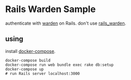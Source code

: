 # Rails Warden Sample

authenticate with [warden](https://github.com/hassox/warden) on Rails.
don't use [rails_warden](https://github.com/hassox/rails_warden).

## using

install [docker-compose](https://docs.docker.com/compose/).

```
docker-compose build
docker-compose run web bundle exec rake db:setup
docker-compose up
# run Rails server localhost:3000
```
